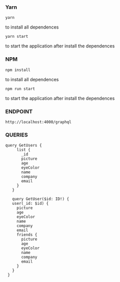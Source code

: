 
### Yarn

 ``` 
yarn 
``` 
to install all dependences

 ``` 
 yarn start 
 ``` 
 to start the application after install the dependences
 
### NPM

```
npm install
``` 
to install all dependences
```
npm run start
``` 
 to start the application after install the dependences
 
 ### ENDPOINT
 
 ```
 http://localhost:4000/graphql
 ```
 
 ### QUERIES
 
 ```
 query GetUsers {
      list {
        _id
        picture
        age
        eyeColor
        name
        company
        email
      }
    }
    
    query GetUser($id: ID!) {
    user(_id: $id) {
      picture
      age
      eyeColor
      name
      company
      email
      friends {
        picture
        age
        eyeColor
        name
        company
        email
      }
    }
  }
 ```
